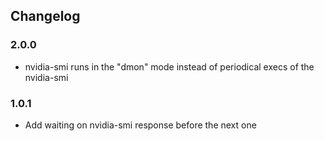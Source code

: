 ## Changelog

### 2.0.0
- nvidia-smi runs in the "dmon" mode instead of periodical execs of the nvidia-smi

### 1.0.1
- Add waiting on nvidia-smi response before the next one

